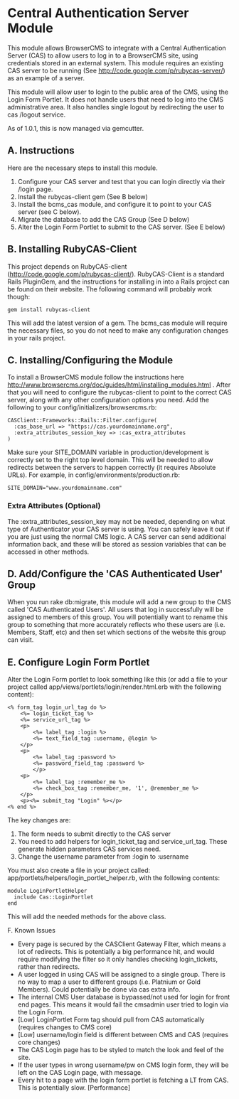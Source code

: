 # Central Authentication Server Module

This module allows BrowserCMS to integrate with a Central Authentication Server (CAS) to allow users to log in to a BrowserCMS site,
using credentials stored in an external system. This module requires an existing CAS server to be running (See http://code.google.com/p/rubycas-server/)
as an example of a server.

This module will allow user to login to the public area of the CMS, using the Login Form Portlet. It does not handle users that need to
log into the CMS administrative area. It also handles single logout by redirecting the user to cas /logout service.

As of 1.0.1, this is now managed via gemcutter.

## A. Instructions
Here are the necessary steps to install this module.

1. Configure your CAS server and test that you can login directly via their /login page.
2. Install the rubycas-client gem (See B below)
3. Install the bcms_cas module, and configure it to point to your CAS server (see C below).
4. Migrate the database to add the CAS Group (See D below)
5. Alter the Login Form Portlet to submit to the CAS server. (See E below)

## B. Installing RubyCAS-Client
This project depends on RubyCAS-client (http://code.google.com/p/rubycas-client/). RubyCAS-Client is a standard Rails PluginGem, and the instructions
for installing in into a Rails project can be found on their website. The following command will probably work though:

    gem install rubycas-client

This will add the latest version of a gem. The bcms_cas module will require the necessary files, so you do not need to
make any configuration changes in your rails project.

## C. Installing/Configuring the Module
To install a BrowserCMS module follow the instructions here http://www.browsercms.org/doc/guides/html/installing_modules.html .
After that you will need to configure the rubycas-client to point to the correct CAS server, along with any other
configuration options you need. Add the following to your config/initializers/browsercms.rb:


    CASClient::Frameworks::Rails::Filter.configure(
      :cas_base_url => "https://cas.yourdomainname.org",
      :extra_attributes_session_key => :cas_extra_attributes
    )

Make sure your SITE_DOMAIN variable in production/development is correctly set to the right top level domain. This will be needed
to allow redirects between the servers to happen correctly (it requires Absolute URLs). For example, in config/environments/production.rb:

    SITE_DOMAIN="www.yourdomainname.com"

### Extra Attributes (Optional)
The :extra_attributes_session_key may not be needed, depending on what type of Authenticator your CAS server is using. You can
safely leave it out if you are just using the normal CMS logic. A CAS server can send additional information back, and these will be stored as
session variables that can be accessed in other methods.

## D. Add/Configure the 'CAS Authenticated User' Group
When you run rake db:migrate, this module will add a new group to the CMS called 'CAS Authenticated Users'. All users that
log in successfully will be assigned to members of this group. You will potentially want to rename this group to something
that more accurately reflects who these users are (i.e. Members, Staff, etc) and then set which sections of the website this
group can visit.

## E. Configure Login Form Portlet
Alter the Login Form portlet to look something like this (or add a file to your project called app/views/portlets/login/render.html.erb with the following content):

    <% form_tag login_url_tag do %>
        <%= login_ticket_tag %>
        <%= service_url_tag %>
        <p>
            <%= label_tag :login %>
            <%= text_field_tag :username, @login %>
        </p>
        <p>
            <%= label_tag :password %>
            <%= password_field_tag :password %>
            </p>
        <p>
            <%= label_tag :remember_me %>
            <%= check_box_tag :remember_me, '1', @remember_me %>
        </p>
        <p><%= submit_tag "Login" %></p>
    <% end %>

The key changes are:

1. The form needs to submit directly to the CAS server
2. You need to add helpers for login_ticket_tag and service_url_tag. These generate hidden parameters CAS services need.
3. Change the username parameter from :login to :username

You must also create a file in your project called: app/portlets/helpers/login_portlet_helper.rb, with the following contents:

    module LoginPortletHelper
      include Cas::LoginPortlet
    end

This will add the needed methods for the above class.

F. Known Issues

* Every page is secured by the CASClient Gateway Filter, which means a lot of redirects. This is potentially a big performance hit, and would require modifying the filter so it only handles checking login_tickets, rather than redirects. 
* A user logged in using CAS will be assigned to a single group. There is no way to map a user to different groups (i.e. Platnium or Gold Members). Could potentially be done via cas extra info.
* The internal CMS User database is bypassed/not used for login for front end pages. This means it would fail the cmsadmin user tried to login via the Login Form.
* [Low] LoginPortlet Form tag should pull from CAS automatically (requires changes to CMS core)
* [Low] username/login field is different between CMS and CAS (requires core changes)
* The CAS Login page has to be styled to match the look and feel of the site.
* If the user types in wrong username/pw on CMS login form, they will be left on the CAS Login page, with message.
* Every hit to a page with the login form portlet is fetching a LT from CAS. This is potentially slow. [Performance]

